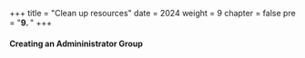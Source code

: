 +++
title = "Clean up resources"
date = 2024
weight = 9
chapter = false
pre = "<b>9. </b>"
+++

#### Creating an Admininistrator Group
